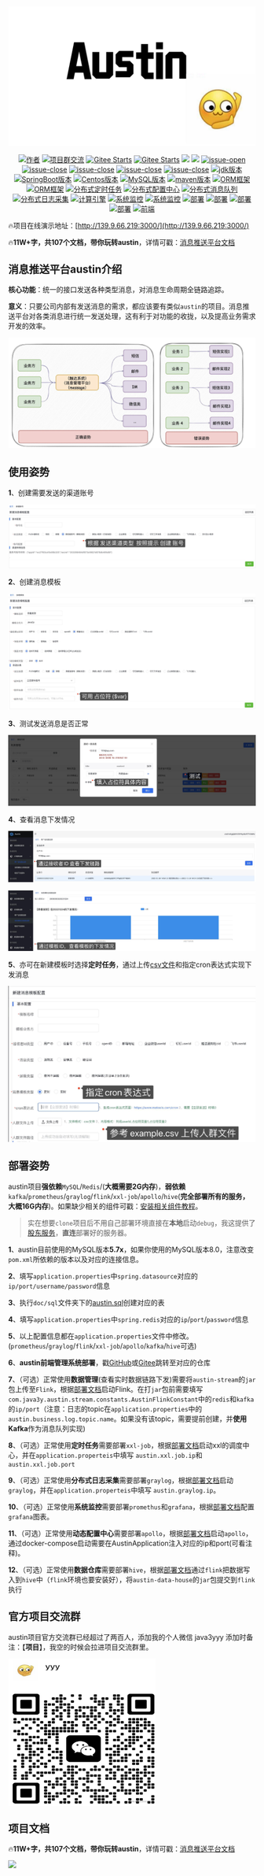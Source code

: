![](doc/images/titile.jpeg)
<p align="center">
  <a href="#"><img src="https://img.shields.io/badge/Author-3y-orange.svg" alt="作者"></a>
  <a href="#项目官方交流群"><img src="https://img.shields.io/badge/项目群-交流-red.svg" alt="项目群交流"></a>
  <a href="https://gitee.com/zhongfucheng/austin"><img src="https://gitee.com/zhongfucheng/austin/badge/star.svg?theme=dark" alt="Gitee Starts"></a>
  <a href="https://gitee.com/zhongfucheng/austin"><img src="https://gitee.com/zhongfucheng/austin/badge/fork.svg?theme=dark" alt="Gitee Starts"></a>
  <a href="https://github.com/ZhongFuCheng3y/austin"><img src="https://img.shields.io/github/forks/ZhongFuCheng3y/austin.svg?style=flat&label=GithubFork"></a> 
  <a href="https://github.com/ZhongFuCheng3y/austin"><img src="https://img.shields.io/github/stars/ZhongFuCheng3y/austin.svg?style=flat&label=GithubStars"></a>
  <a href="#项目文档"><img src="https://img.shields.io/github/issues/ZhongFuCheng3y/austin" alt="issue-open"></a>
  <a href="#项目文档"><img src="https://img.shields.io/github/issues-closed/ZhongFuCheng3y/austin" alt="issue-close"></a>
  <a href="#项目文档"><img src="https://img.shields.io/github/issues-pr/ZhongFuCheng3y/austin" alt="issue-close"></a>
  <a href="#项目文档"><img src="https://img.shields.io/github/issues-pr-closed/ZhongFuCheng3y/austin" alt="issue-close"></a>
  <a href="#项目文档"><img src="https://img.shields.io/github/license/ZhongFuCheng3y/austin" alt="issue-close"></a>
  <a href="#项目文档"><img src="https://img.shields.io/badge/JDK-8-red.svg" alt="jdk版本"></a>
  <a href="#项目文档"><img src="https://img.shields.io/badge/SpringBoot-2.5.6-green.svg" alt="SpringBoot版本"></a>
  <a href="#项目文档"><img src="https://img.shields.io/badge/Centos-7.6-blue.svg" alt="Centos版本"></a>
  <a href="#项目文档"><img src="https://img.shields.io/badge/MySQL-5.7.x-orange.svg" alt="MySQL版本"></a>
  <a href="#项目文档"><img src="https://img.shields.io/badge/maven-3.6.x-red.svg" alt="maven版本"></a>
  <a href="#项目文档"><img src="https://img.shields.io/badge/ORM-SpringData JPA-blue.svg" alt="ORM框架"></a>
  <a href="#项目文档"><img src="https://img.shields.io/badge/Cache-Redis-orange.svg" alt="ORM框架"></a>
  <a href="#项目文档"><img src="https://img.shields.io/badge/分布式定时任务-xxljob-green.svg" alt="分布式定时任务"></a>
  <a href="#项目文档"><img src="https://img.shields.io/badge/分布式配置中心-Apollo & Nacos-blue.svg" alt="分布式配置中心"></a>
  <a href="#项目文档"><img src="https://img.shields.io/badge/分布式消息队列-Kafka & RabbmitMQ & RocketMQ-red.svg" alt="分布式消息队列"></a>
  <a href="#项目文档"><img src="https://img.shields.io/badge/分布式日志采集-Graylog-orange.svg" alt="分布式日志采集"></a>
  <a href="#项目文档"><img src="https://img.shields.io/badge/分布式计算引擎-Flink-red.svg" alt="计算引擎"></a>
  <a href="#项目文档"><img src="https://img.shields.io/badge/监控组件-Promethus-blue.svg" alt="系统监控"></a>
  <a href="#项目文档"><img src="https://img.shields.io/badge/监控可视化-Grafana-green.svg" alt="系统监控"></a>
  <a href="#项目文档"><img src="https://img.shields.io/badge/系统部署-Docker & DockerCompose-yellow.svg" alt="部署"></a>
  <a href="#项目文档"><img src="https://img.shields.io/badge/大数据环境-Hadoop-red.svg" alt="部署"></a>
  <a href="#项目文档"><img src="https://img.shields.io/badge/数据仓库-Hive-orange.svg" alt="部署"></a>
  <a href="#项目文档"><img src="https://img.shields.io/badge/大数据可视化-Metabase-green.svg" alt="部署"></a>
  <a href="#项目文档"><img src="https://img.shields.io/badge/前端页面-amis-red.svg" alt="前端"></a>
</p>


:fire:项目在线演示地址：[http://139.9.66.219:3000/](http://139.9.66.219:3000/)

:fire:**11W+字，共107个文档，带你玩转austin**，详情可戳：[消息推送平台文档](https://www.yuque.com/u1047901/eg5qvy/hh0gk5p4uwie8bva)

## 消息推送平台austin介绍

**核心功能**：统一的接口发送各种类型消息，对消息生命周期全链路追踪。

**意义**：只要公司内部有发送消息的需求，都应该要有类似`austin`的项目。消息推送平台对各类消息进行统一发送处理，这有利于对功能的收拢，以及提高业务需求开发的效率。

![](doc/images/1.jpeg)

## 使用姿势

**1**、创建需要发送的渠道账号

![](doc/images/2.jpeg)

**2**、创建消息模板

![](doc/images/3.jpeg)

**3**、测试发送消息是否正常

![](doc/images/4.jpeg)

**4**、查看消息下发情况

![](doc/images/5.jpeg)

![](doc/images/6.jpeg)

**5**、亦可在新建模板时选择**定时任务**，通过上传[csv文件](https://www.yuque.com/office/yuque/0/2022/csv/1285871/1671865125068-b5385387-b4a4-41ac-a43e-bab54ee49d88.csv?from=https%3A%2F%2Fwww.yuque.com%2Fu1047901%2Fniffsu%2Fqqtese%2Fedit)和指定cron表达式实现下发消息

![](doc/images/7.jpeg)

## 部署姿势

austin项目**强依赖**`MySQL`/`Redis`/(**大概需要2G内存**)，**弱依赖**`kafka`/`prometheus`/`graylog`/`flink`/`xxl-job`/`apollo`/`hive`(**完全部署所有的服务，大概16G内存**)。如果缺少相关的组件可戳：[安装相关组件教程](doc/INSTALL.md)。

> 实在想要`clone`项目后不用自己部署环境直接在**本地**启动`debug`，我这提供了[股东服务](https://www.yuque.com/u1047901/eg5qvy/hh0gk5p4uwie8bva)，**直连**部署好的服务器。

**1**、austin目前使用的MySQL版本**5.7x**，如果你使用的MySQL版本8.0，注意改变`pom.xml`所依赖的版本以及对应的连接信息。

**2**、填写`application.properties`中`spring.datasource`对应的`ip/port/username/password`信息

**3**、执行`doc/sql`文件夹下的[austin.sql](doc/sql/austin.sql)创建对应的表

**4**、填写`application.properties`中`spring.redis`对应的`ip`/`port`/`password`信息

**5**、以上配置信息都在`application.properties`文件中修改。(`prometheus`/`graylog`/`flink`/`xxl-job`/`apollo`/`kafka`/`hive`可选)

**6**、**austin前端管理系统部署**，戳[GitHub](https://github.com/ZhongFuCheng3y/austin-admin)或[Gitee](https://gitee.com/zhongfucheng/austin-admin)跳转至对应的仓库

**7**、（可选）正常使用**数据管理**(查看实时数据链路下发)需要将`austin-stream`的`jar`包上传至`Flink`，根据[部署文档](doc/INSTALL.md)启动Flink。在打`jar`包前需要填写`com.java3y.austin.stream.constants.AustinFlinkConstant`中的`redis`和`kafka`的`ip/port`（注意：日志的topic在`application.properties`中的`austin.business.log.topic.name`。如果没有该topic，需要提前创建，并**使用Kafka**作为消息队列实现)

**8**、（可选）正常使用**定时任务**需要部署`xxl-job`，根据[部署文档](doc/INSTALL.md)启动xxl的调度中心，并在`application.properteis`中填写  `austin.xxl.job.ip`和`austin.xxl.job.port`

**9**、（可选）正常使用**分布式日志采集**需要部署`graylog`，根据[部署文档](doc/INSTALL.md)启动`graylog`，并在`application.properteis`中填写  `austin.graylog.ip`。

**10**、（可选）正常使用**系统监控**需要部署`promethus`和`grafana`，根据[部署文档](doc/INSTALL.md)配置`grafana`图表。

**11**、（可选）正常使用**动态配置中心**需要部署`apollo`，根据[部署文档](doc/INSTALL.md)启动`apollo`，通过docker-compose启动需要在AustinApplication注入对应的ip和port(可看注释)。

**12**、（可选）正常使用**数据仓库**需要部署`hive`，根据[部署文档](doc/INSTALL.md)通过`flink`把数据写入到`hive`中（`flink`环境也要安装好），将`austin-data-house`的`jar`包提交到`flink`执行


## 官方项目交流群

austin项目官方交流群已经超过了两百人，添加我的个人微信 java3yyy 添加时备注：【**项目**】，我空的时候会拉进项目交流群里。

<img align="center" src='doc/images/8.png' width=300px height=300px />

## 项目文档

:fire:**11W+字，共107个文档，带你玩转austin**，详情可戳：[消息推送平台文档](https://www.yuque.com/u1047901/eg5qvy/hh0gk5p4uwie8bva)



![](doc/9.jpeg) 
